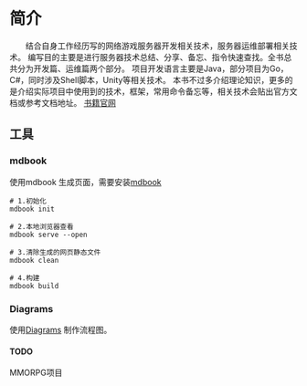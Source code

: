 # 简介
&emsp;&emsp;结合自身工作经历写的网络游戏服务器开发相关技术，服务器运维部署相关技术。 编写目的主要是进行服务器技术总结、分享、备忘、指令快速查找。全书总共分为开发篇、运维篇两个部分。 项目开发语言主要是Java，部分项目为Go，C#，同时涉及Shell脚本，Unity等相关技术。 本书不过多介绍理论知识，更多的是介绍实际项目中使用到的技术，框架，常用命令备忘等，相关技术会贴出官方文档或参考文档地址。
[书籍官网](https://jzyong.github.io/GameDevAndOps)

## 工具
### mdbook
使用mdbook 生成页面，需要安装[mdbook](https://github.com/rust-lang/mdBook)
    
```shell script
# 1.初始化
mdbook init

# 2.本地浏览器查看
mdbook serve --open

# 3.清除生成的网页静态文件
mdbook clean

# 4.构建
mdbook build
```  

### Diagrams
使用[Diagrams](https://app.diagrams.net/) 制作流程图。




#### TODO
MMORPG项目
